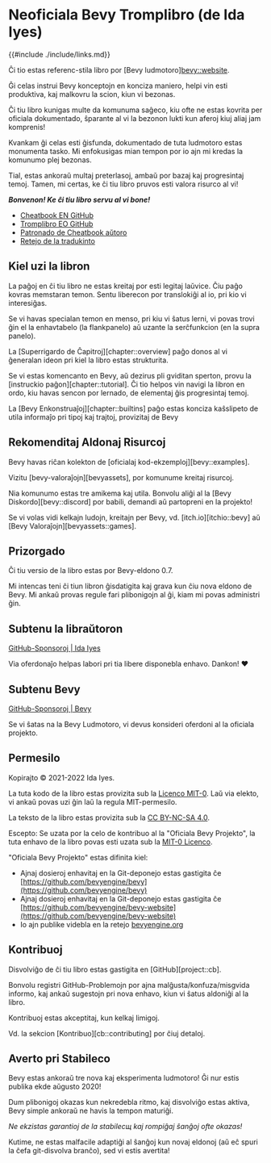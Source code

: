 # Neoficiala Bevy Tromplibro (de Ida Iyes)

{{#include ./include/links.md}}

Ĉi tio estas referenc-stila libro por [Bevy ludmotoro][bevy::website]([GitHub][project::bevy]).

Ĝi celas instrui Bevy konceptojn en konciza maniero, helpi vin esti produktiva, kaj malkovru la scion, kiun vi bezonas.

Ĉi tiu libro kunigas multe da komunuma saĝeco, kiu ofte ne estas kovrita per oficiala dokumentado, ŝparante al vi la bezonon lukti kun aferoj kiuj aliaj jam komprenis!

Kvankam ĝi celas esti ĝisfunda, dokumentado de tuta ludmotoro estas monumenta tasko. Mi enfokusigas mian tempon por io ajn mi kredas la komunumo plej bezonas.

Tial, estas ankoraŭ multaj preterlasoj, ambaŭ por bazaj kaj progresintaj temoj. Tamen, mi certas, ke ĉi tiu libro pruvos esti valora risurco al vi!

***Bonvenon! Ke ĉi tiu libro servu al vi bone!***

- [Cheatbook EN GitHub](https://github.com/bevy-cheatbook/bevy-cheatbook)
- [Tromplibro EO GitHub](https://github.com/andezitgq/bevy-cheatbook-eo/)
- [Patronado de Cheatbook aŭtoro](https://github.com/sponsors/inodentry)
- [Retejo de la tradukinto](https://github.com/andezitgq)

## Kiel uzi la libron

La paĝoj en ĉi tiu libro ne estas kreitaj por esti legitaj laŭvice. Ĉiu 
paĝo kovras memstaran temon. Sentu liberecon por translokiĝi al io, pri kio
vi interesiĝas.

Se vi havas specialan temon en menso, pri kiu vi ŝatus lerni, vi
povas trovi ĝin el la enhavtabelo (la flankpanelo) aŭ uzante la serĉfunkcion
(en la supra panelo).

La [Superrigardo de Ĉapitroj][chapter::overview] paĝo donos al vi ĝeneralan ideon
pri kiel la libro estas strukturita.

Se vi estas komencanto en Bevy, aŭ dezirus pli gviditan sperton, provu la [instruckio paĝon][chapter::tutorial]. Ĉi tio helpos vin navigi la libron en ordo, kiu havas sencon por lernado, de elementaj ĝis progresintaj temoj.

La [Bevy Enkonstruaĵoj][chapter::builtins] paĝo estas konciza kaŝslipeto de utila informaĵo pri tipoj kaj trajtoj, provizitaj de Bevy

## Rekomenditaj Aldonaj Risurcoj

Bevy havas riĉan kolekton de [oficialaj kod-ekzemploj][bevy::examples].

Vizitu [bevy-valoraĵojn][bevyassets], por komunume kreitaj risurcoj.

Nia komunumo estas tre amikema kaj utila. Bonvolu aliĝi al la [Bevy
Diskordo][bevy::discord] por babili, demandi aŭ partopreni en la projekto!

Se vi volas vidi kelkajn ludojn, kreitajn per Bevy, vd. [itch.io][itchio::bevy]
aŭ [Bevy Valoraĵojn][bevyassets::games].

## Prizorgado

Ĉi tiu versio de la libro estas por Bevy-eldono 0.7.

Mi intencas teni ĉi tiun libron ĝisdatigita kaj grava kun ĉiu nova eldono de Bevy.
Mi ankaŭ provas regule fari plibonigojn al ĝi, kiam mi povas administri ĝin.

## Subtenu la libraŭtoron

<a class="github-button" href="https://github.com/sponsors/inodentry" data-icon="octicon-heart" data-size="grande" aria-label="Sponsoru @inodentry en GitHub ">GitHub-Sponsoroj | Ida Iyes</a>

Via oferdonaĵo helpas labori pri tia libere disponebla enhavo. Dankon! ❤️

## Subtenu Bevy

<a class="github-button" href="https://github.com/sponsors/cart" data-icon="octicon-heart" data-size="grande" aria-label="Sponsoru @cart sur GitHub ">GitHub-Sponsoroj | Bevy</a>

Se vi ŝatas na la Bevy Ludmotoro, vi devus konsideri oferdoni al la
oficiala projekto.

## Permesilo

Kopirajto © 2021-2022 Ida Iyes.

La tuta kodo de la libro estas provizita sub la
[Licenco MIT-0](https://github.com/bevy-cheatbook/mit-0).
Laŭ via elekto, vi ankaŭ povas uzi ĝin laŭ la regula MIT-permesilo.

La teksto de la libro estas provizita sub la
[CC BY-NC-SA 4.0](https://creativecommons.org/licenses/by-nc-sa/4.0/).

Escepto: Se uzata por la celo de kontribuo al la "Oficiala Bevy
Projekto", la tuta enhavo de la libro povas esti uzata sub la [MIT-0
Licenco](https://github.com/bevy-cheatbook/mit-0).

"Oficiala Bevy Projekto" estas difinita kiel:
 - Ajnaj dosieroj enhavitaj en la Git-deponejo estas gastigita ĉe [https://github.com/bevyengine/bevy](https://github.com/bevyengine/bevy)
 - Ajnaj dosieroj enhavitaj en la Git-deponejo estas gastigita ĉe [https://github.com/bevyengine/bevy-website](https://github.com/bevyengine/bevy-website)
 - Io ajn publike videbla en la retejo [bevyengine.org](https://bevyengine.org)

## Kontribuoj

Disvolviĝo de ĉi tiu libro estas gastigita en [GitHub][project::cb].

Bonvolu registri GitHub-Problemojn por ajna malĝusta/konfuza/misgvida informo,
kaj ankaŭ sugestojn pri nova enhavo, kiun vi ŝatus aldoniĝi al la libro.

Kontribuoj estas akceptitaj, kun kelkaj limigoj.

Vd. la sekcion [Kontribuo][cb::contributing] por ĉiuj detaloj.

## Averto pri Stabileco

Bevy estas ankoraŭ tre nova kaj eksperimenta ludmotoro! Ĝi nur estis
publika ekde aŭgusto 2020!

Dum plibonigoj okazas kun nekredebla ritmo, kaj disvolviĝo
estas aktiva, Bevy simple ankoraŭ ne havis la tempon maturiĝi.

*Ne ekzistas garantioj de la stabilecщ kaj rompiĝaj ŝanĝoj ofte okazas!*

Kutime, ne estas malfacile adaptiĝi al ŝanĝoj kun novaj eldonoj (aŭ eĉ spuri la ĉefa git-disvolva branĉo), sed vi estis avertita!
